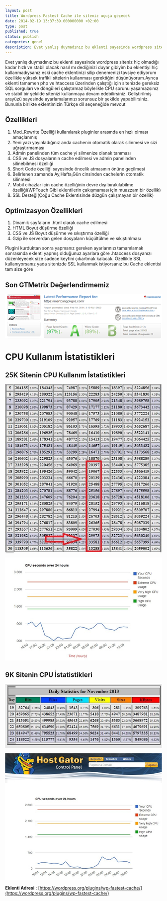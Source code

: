 ```yaml
---
layout: post
title: Wordpress Fastest Cache ile siteniz uçuşa geçecek
date: 2014-02-19 13:37:39.000000000 +02:00
type: post
published: true
status: publish
categories: genel
description: Evet yanlış duymadınız bu eklenti sayesinde wordpress siteniz hiç olmadığı kadar hızlı ve stabil olacak nasıl mı dediğinizi duyar gibiyim bu
---
```

Evet yanlış duymadınız bu eklenti sayesinde wordpress siteniz hiç olmadığı kadar hızlı ve stabil olacak nasıl mı dediğinizi duyar gibiyim bu eklentiyi hiç kullanmadıysanız eski cache eklentinizi silip denemenizi tavsiye ediyorum özellikle yüksek trafikli sitelerin kullanması gerektiğini düşünüyorum.Ayrıca eklenti tamamen php ve htaccess üzerinden çalıştığı için sitenizde gereksiz SQL sorguları ve döngüleri çalıştırmaz böylelikle CPU sorunu yaşamazsınız ve stabil bir şekilde sitenizi kullanmaya devam edebilirsiniz. Geliştirilmiş arayüzü sayesinde ayarlamalarınızı sorunsuz bir şekilde yapabilirsiniz. Bununla birlikte eklentimizin Türkçe dil seçeneğide mevcut

## Özellikleri

1. Mod\_Rewrite Özelliği kullanılarak pluginler arasında en hızlı olması amaçlanmış
2. Yeni yazı yayınladığınız anda cachenin otomatik olarak silinmesi ve sizi uğraştırmaması
3. Admin panelinden tüm cache yi silmenize olanak tanıması
4. CSS ve JS dosyalarının cache edilmesi ve admin panelinden silinebilmesi özelliği
5. Short Code özelliği sayesinde öncelik atmasının önüne geçilmesi
6. Belirlenen zamanda Ay,Hafta,Gün cinsinden cachelerin otomatik silinmesi
7. Mobil cihazlar için cache özelliğinin devre dışı bırakılabilme özelliği(WPTouch Gibi eklentilerin çakışmaması için muazzam bir özellik)
8. SSL Desteği(Çoğu Cache Eklentisinde düzgün çalışmayan bir özellik)

## Optimizasyon Özellikleri

1. Dinamik sayfaların .html olarak cache edilmesi
2. HTML Boyut düşürme özelliği
3. CSS ve JS Boyut düşürme ve sıkıştırma özelliği
4. Gzip ile serverdan gelen dosyaların küçültülme ve sıkıştırılması

Plugini kurduktan sonra yapmanız gereken ayarlarınızı tamamlamak sonrasında eklenti yapmış olduğunuz ayarlara göre .htaccess dosyanızı düzenleyecek size sadece keyfini çıkartmak kalacak. Özellikle SSL kullanıyorsanız yada sitenizde SSL kullanmak istiyorsanız bu Cache eklentisi tam size göre

## Son GTMetrix Değerlendirmemiz

![gtdeger](/assets/gtdeger.png)

# CPU Kullanım İstatistikleri

## 25K Sitenin CPU Kullanım İstatistikleri

![1](/assets/1.jpg)

![2](/assets/2.jpg)

## 9K Sitenin CPU İstatistikleri

![3](/assets/3.jpg)

![4](/assets/4.jpg)

**Eklenti Adresi** : [https://wordpress.org/plugins/wp-fastest-cache/](https://wordpress.org/plugins/wp-fastest-cache/)
